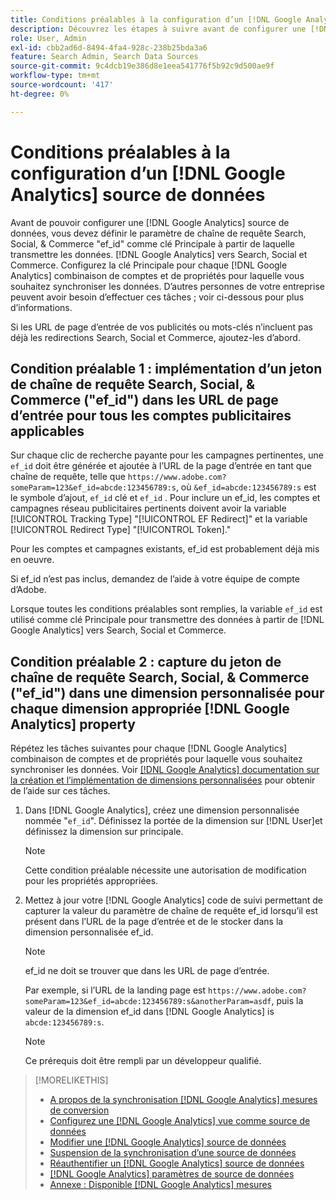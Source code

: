 ```yaml
---
title: Conditions préalables à la configuration d’un [!DNL Google Analytics] source de données
description: Découvrez les étapes à suivre avant de configurer une [!DNL Google Analytics] source de données.
role: User, Admin
exl-id: cbb2ad6d-8494-4fa4-928c-238b25bda3a6
feature: Search Admin, Search Data Sources
source-git-commit: 9c4dcb19e386d8e1eea541776f5b92c9d500ae9f
workflow-type: tm+mt
source-wordcount: '417'
ht-degree: 0%

---
```


# Conditions préalables à la configuration d’un [!DNL Google Analytics] source de données

Avant de pouvoir configurer une [!DNL Google Analytics] source de données, vous devez définir le paramètre de chaîne de requête Search, Social, &amp; Commerce &quot;ef_id&quot; comme clé Principale à partir de laquelle transmettre les données. [!DNL Google Analytics] vers Search, Social et Commerce. Configurez la clé Principale pour chaque [!DNL Google Analytics] combinaison de comptes et de propriétés pour laquelle vous souhaitez synchroniser les données. D’autres personnes de votre entreprise peuvent avoir besoin d’effectuer ces tâches ; voir ci-dessous pour plus d’informations.

Si les URL de page d’entrée de vos publicités ou mots-clés n’incluent pas déjà les redirections Search, Social et Commerce, ajoutez-les d’abord.

## Condition préalable 1 : implémentation d’un jeton de chaîne de requête Search, Social, &amp; Commerce (&quot;ef_id&quot;) dans les URL de page d’entrée pour tous les comptes publicitaires applicables

Sur chaque clic de recherche payante pour les campagnes pertinentes, une `ef_id` doit être générée et ajoutée à l’URL de la page d’entrée en tant que chaîne de requête, telle que `https://www.adobe.com?someParam=123&ef_id=abcde:123456789:s`, où `&ef_id=abcde:123456789:s` est le symbole d’ajout, `ef_id` clé et `ef_id` . Pour inclure un ef_id, les comptes et campagnes réseau publicitaires pertinents doivent avoir la variable [!UICONTROL Tracking Type] &quot;[!UICONTROL EF Redirect]&quot; et la variable [!UICONTROL Redirect Type] &quot;[!UICONTROL Token].&quot;

Pour les comptes et campagnes existants, ef_id est probablement déjà mis en oeuvre.

Si ef_id n’est pas inclus, demandez de l’aide à votre équipe de compte d’Adobe.

Lorsque toutes les conditions préalables sont remplies, la variable `ef_id` est utilisé comme clé Principale pour transmettre des données à partir de [!DNL Google Analytics] vers Search, Social et Commerce.

## Condition préalable 2 : capture du jeton de chaîne de requête Search, Social, &amp; Commerce (&quot;ef_id&quot;) dans une dimension personnalisée pour chaque dimension appropriée [!DNL Google Analytics] property

Répétez les tâches suivantes pour chaque [!DNL Google Analytics] combinaison de comptes et de propriétés pour laquelle vous souhaitez synchroniser les données. Voir [[!DNL Google Analytics] documentation sur la création et l’implémentation de dimensions personnalisées](https://support.google.com/analytics/answer/2709829?hl=en#zippy=%2Cin-this-article) pour obtenir de l’aide sur ces tâches.

1. Dans [!DNL Google Analytics], créez une dimension personnalisée nommée &quot;`ef_id`&quot;. Définissez la portée de la dimension sur [!DNL User]et définissez la dimension sur principale.

   >[!NOTE]
   >
   >Cette condition préalable nécessite une autorisation de modification pour les propriétés appropriées.

1. Mettez à jour votre [!DNL Google Analytics] code de suivi permettant de capturer la valeur du paramètre de chaîne de requête ef_id lorsqu’il est présent dans l’URL de la page d’entrée et de le stocker dans la dimension personnalisée ef_id.

   >[!NOTE]
   >
   >ef_id ne doit se trouver que dans les URL de page d’entrée.

   Par exemple, si l’URL de la landing page est `https://www.adobe.com?someParam=123&ef_id=abcde:123456789:s&anotherParam=asdf`, puis la valeur de la dimension ef_id dans [!DNL Google Analytics] is `abcde:123456789:s`.

   >[!NOTE]
   >
   >Ce prérequis doit être rempli par un développeur qualifié.

>[!MORELIKETHIS]
>
>* [A propos de la synchronisation [!DNL Google Analytics] mesures de conversion](data-source-about.md)
>* [Configurez une [!DNL Google Analytics] vue comme source de données](data-source-configure.md)
>* [Modifier une [!DNL Google Analytics] source de données](data-source-edit.md)
>* [Suspension de la synchronisation d’une source de données](data-source-pause.md)
>* [Réauthentifier un [!DNL Google Analytics] source de données](data-source-reauthenticate.md)
>* [[!DNL Google Analytics] paramètres de source de données](data-source-settings.md)
>* [Annexe : Disponible [!DNL Google Analytics] mesures](data-source-ga-metrics.md)
